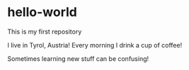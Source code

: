 # hello-world
This is my first repository

I live in Tyrol, Austria! Every morning I drink a cup of coffee!

Sometimes learning new stuff can be confusing!

